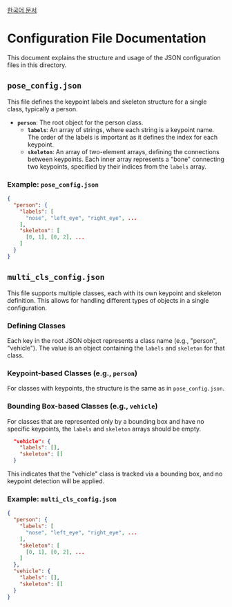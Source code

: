 [한국어 문서](./README.ko.md)

# Configuration File Documentation

This document explains the structure and usage of the JSON configuration files in this directory.

## `pose_config.json`

This file defines the keypoint labels and skeleton structure for a single class, typically a person.

- **`person`**: The root object for the person class.
  - **`labels`**: An array of strings, where each string is a keypoint name. The order of the labels is important as it defines the index for each keypoint.
  - **`skeleton`**: An array of two-element arrays, defining the connections between keypoints. Each inner array represents a "bone" connecting two keypoints, specified by their indices from the `labels` array.

### Example: `pose_config.json`
```json
{
  "person": {
    "labels": [
      "nose", "left_eye", "right_eye", ...
    ],
    "skeleton": [
      [0, 1], [0, 2], ...
    ]
  }
}
```

## `multi_cls_config.json`

This file supports multiple classes, each with its own keypoint and skeleton definition. This allows for handling different types of objects in a single configuration.

### Defining Classes

Each key in the root JSON object represents a class name (e.g., "person", "vehicle"). The value is an object containing the `labels` and `skeleton` for that class.

### Keypoint-based Classes (e.g., `person`)

For classes with keypoints, the structure is the same as in `pose_config.json`.

### Bounding Box-based Classes (e.g., `vehicle`)

For classes that are represented only by a bounding box and have no specific keypoints, the `labels` and `skeleton` arrays should be empty.

```json
  "vehicle": {
    "labels": [],
    "skeleton": []
  }
```

This indicates that the "vehicle" class is tracked via a bounding box, and no keypoint detection will be applied.

### Example: `multi_cls_config.json`
```json
{
  "person": {
    "labels": [
      "nose", "left_eye", "right_eye", ...
    ],
    "skeleton": [
      [0, 1], [0, 2], ...
    ]
  },
  "vehicle": {
    "labels": [],
    "skeleton": []
  }
}
```
